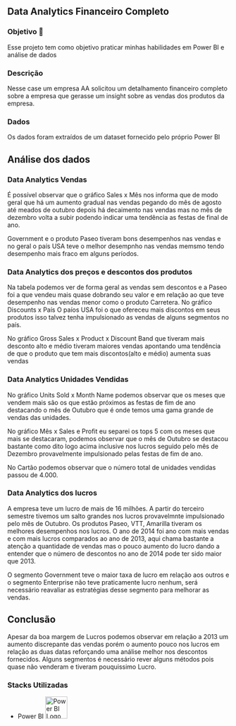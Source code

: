 ## Data Analytics Financeiro Completo


### Objetivo 🎯 

Esse projeto tem como objetivo praticar minhas habilidades em Power BI e análise de dados

### Descrição

Nesse case um empresa AA solicitou um detalhamento financeiro completo sobre a empresa que gerasse um insight sobre as vendas dos produtos da empresa.

### Dados

Os dados foram extraídos de um dataset fornecido pelo próprio Power BI

## Análise dos dados

### Data Analytics Vendas

É possível observar que o gráfico Sales x Mês nos informa que de modo geral que há um aumento gradual nas vendas pegando do mês de agosto até meados de outubro depois há decaimento nas vendas mas no mês de dezembro volta a subir podendo indicar uma tendência as festas de final de ano.

Government e o produto Paseo tiveram bons desempenhos nas vendas e no geral o país USA teve o melhor desempnho nas vendas memsmo tendo desempenho mais fraco em alguns períodos.

### Data Analytics dos preços e descontos dos produtos

Na tabela podemos ver de forma geral as vendas sem descontos e a Paseo foi a que vendeu mais quase dobrando seu valor e em relação ao que teve desempenho nas vendas menor como o produto Carretera. No gráfico Discounts x País O paíos USA foi o que ofereceu mais discontos em seus produtos isso talvez tenha impulsionado as vendas de alguns segmentos no país.

No gráfico Gross Sales x Product x Discount Band que tiveram mais desconto alto e médio tiveram maiores vendas apontando uma tendência de que o produto que tem mais discontos(alto e médio) aumenta suas vendas

### Data Analytics Unidades Vendidas

No gráfico Units Sold x Month Name podemos observar que os meses que vendem mais são os que estão próximos as festas de fim de ano destacando o mês de Outubro que é onde temos uma gama grande de vendas das unidades.

No gráfico Mês x Sales e Profit eu separei os tops 5 com os meses que mais se destacaram, podemos observar que o mês de Outubro se destacou bastante como dito logo acima inclusive nos lucros seguido pelo mês de Dezembro provavelmente impulsionado pelas festas de fim de ano.

No Cartão podemos observar que o número total de unidades vendidas passou de 4.000.

### Data Analytics dos lucros

A empresa teve um lucro de mais de 16 milhões. A partir do terceiro semestre tivemos um salto grandes nos lucros provavelmnte impulsionado pelo mês de Outubro. Os produtos Paseo, VTT, Amarilla tiveram os melhores desempenhos nos lucros. O ano de 2014 foi ano com mais vendas e com mais lucros comparados ao ano de 2013, aqui chama bastante a atenção a quantidade de vendas mas o pouco aumento do lucro dando a entender que o número de descontos no ano de 2014 pode ter sido maior que 2013. 

O segmento Government teve o maior taxa de lucro em relação aos outros e o segmento Enterprise não teve praticamente lucro nenhum, será necessário reavaliar as estratégias desse segmento para melhorar as vendas.


## Conclusão 

Apesar da boa margem de Lucros podemos observar em relação a 2013 um aumento discrepante das vendas porém o aumento pouco nos lucros em relação as duas datas reforçando uma análise melhor nos descontos fornecidos. Alguns segmentos é necessário rever alguns métodos pois quase não venderam e tiveram pouquissimo Lucro.

### Stacks Utilizadas

- Power BI <img src="https://upload.wikimedia.org/wikipedia/commons/c/cf/New_Power_BI_Logo.svg" alt="Power BI Logo" width="50"/>
